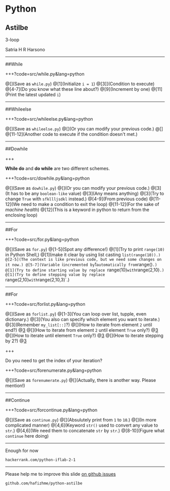 # Python

## Astilbe

3-loop

Satria H R Harsono

---

##While

+++?code=src/while.py&lang=python

@[](Save as `while.py`)
@[1](Initialize `i = 1`)
@[3]](Condition to execute)
@[4-7](Do you know what these line about?)
@[9](Increment by one)
@[11](Print the latest updated `i`)

---

##Whileelse

+++?code=src/whileelse.py&lang=python

@[](Save as `whileelse.py`)
@[](Or you can modify your previous code.)
@[]
@[11-12](Another code to execute if the condition doesn't met.)

---

##Dowhile

+++

**While do** and **do while** are two different schemes.

+++?code=src/dowhile.py&lang=python

@[](Save as `dowhile.py`)
@[](Or you can modify your previous code.)
@[3](It has to be any `boolean-like` value)
@[3](Any means anything)
@[3](Try to change `True` with `sfkllljsdkl` instead.)
@[4-9](From previous code)
@[11-12](We need to make a condition to exit the loop)
@[11-12](For the sake of *machine health*)
@[12](This is a keyword in python to return from the enclosing loop)

---

##For

+++?code=src/for.py&lang=python

@[](Save as `for.py`)
@[1-5](Spot any difference!)
@[1](Try to print `range(10)` in Python Shell,)
@[1](make it clear by using list casting `list(range(10)).)
@[2-5](The context is like previous code, but we need some changes on it now.)
@[5-7](Variable `i` incremented by `1` automatically from `range()`.)
@[1](Try to define starting value by replace `range(10)` with `range(2,10)`.)
@[1](Try to define stepping value by replace `range(2,10)` with `range(2,10,3)`.)

---

##For

+++?code=src/forlist.py&lang=python

@[](Save as `forlist.py`)
@[1-3](You can loop over list, tupple, even dictionary.)
@[3](You also can specify which element you want to iterate.)
@[3](Remember `my_list[::]`?)
@[](How to iterate from element `2` until end?)
@[3](`my_list[1:]`)
@[](How to iterate from element `2` until element `True` only?)
@[3](`my_list[1:4]`)
@[](How to iterate until element `True` only?)
@[3](`my_list[:4]`)
@[](How to iterate stepping by 2?)
@[3](`my_list[::2]`)

+++

Do you need to get the index of your iteration?

+++?code=src/forenumerate.py&lang=python

@[](Save as `forenumerate.py`)
@[](Actually, there is another way. Please mention!)

---

##Continue

+++?code=src/forcontinue.py&lang=python

@[](Save as `continue.py`)
@[](Absulutely print from `1` to `10`.)
@[](In more complicated manner)
@[4,6](Keyword `str()` used to convert any value to `str`.)
@[4,6](We need them to concatenate `str` by `str`.)
@[8-10](Figure what `continue` here doing)

---

Enough for now<p>
`hackerrank.com/python-iflab-2-1`

---

Please help me to improve this slide [on github issues](https://github.com/hafizhme/python-astilbe/issues)

`github.com/hafizhme/python-astilbe`

